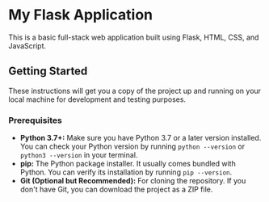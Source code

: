 # My Flask Application

This is a basic full-stack web application built using Flask, HTML, CSS, and JavaScript.

## Getting Started

These instructions will get you a copy of the project up and running on your local machine for development and testing purposes.

### Prerequisites

- **Python 3.7+:** Make sure you have Python 3.7 or a later version installed. You can check your Python version by running `python --version` or `python3 --version` in your terminal.
- **pip:** The Python package installer. It usually comes bundled with Python. You can verify its installation by running `pip --version`.
- **Git (Optional but Recommended):** For cloning the repository. If you don't have Git, you can download the project as a ZIP file.
